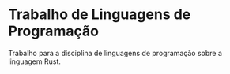 # Trabalho de Linguagens de Programação
Trabalho para a disciplina de linguagens de programação sobre a linguagem Rust.
